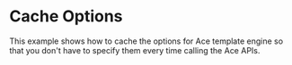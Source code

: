 # Cache Options

This example shows how to cache the options for Ace template engine so that you don't have to specify them every time calling the Ace APIs.
